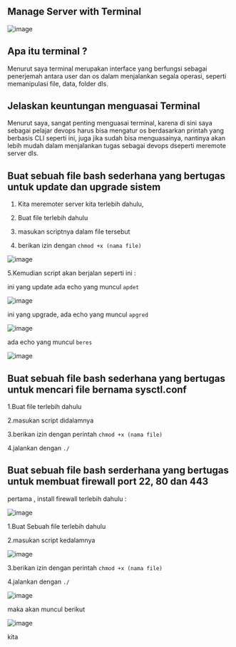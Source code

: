 ## Manage Server with Terminal


![image](https://user-images.githubusercontent.com/99697182/171647802-3dc99b4a-6f82-4c21-92ee-17331938cfd2.png)


## Apa itu terminal ?

Menurut saya terminal merupakan interface yang berfungsi sebagai penerjemah antara user dan os dalam menjalankan segala operasi, seperti memanipulasi file, data, folder dls.

## Jelaskan keuntungan menguasai Terminal

Menurut saya, sangat penting menguasai terminal, karena di sini saya sebagai pelajar devops harus bisa mengatur os berdasarkan printah yang berbasis CLI seperti ini, juga jika sudah bisa menguasainya, nantinya akan lebih mudah dalam menjalankan tugas sebagai devops dseperti meremote server dls.

## Buat sebuah file bash sederhana yang bertugas untuk update dan upgrade sistem
1. Kita meremoter server kita terlebih dahulu,

2. Buat file terlebih dahulu

3. masukan scriptnya dalam file tersebut

4. berikan izin dengan `chmod +x (nama file)`

![image](https://user-images.githubusercontent.com/99697182/171650269-3219143f-20cf-4a33-ba84-a62714480864.png)

5.Kemudian script akan berjalan seperti ini :

ini yang update ada echo yang muncul `apdet`

![image](https://user-images.githubusercontent.com/99697182/171650577-1cdf82cf-4be8-401f-8106-5983a0983daa.png)

ini yang upgrade, ada echo yang muncul `apgred`

![image](https://user-images.githubusercontent.com/99697182/171651655-6ab9568b-af43-4446-9b3b-48a591252491.png)

ada echo yang muncul `beres`

![image](https://user-images.githubusercontent.com/99697182/171653962-57ac47c2-ca43-4a0c-821c-3050e7e28fa2.png)



## Buat sebuah file bash sederhana yang bertugas untuk mencari file bernama sysctl.conf

1.Buat file terlebih dahulu

2.masukan script didalamnya

3.berikan izin dengan perintah `chmod +x (nama file)`

4.jalankan dengan `./`




## Buat sebuah file bash serderhana yang bertugas untuk membuat firewall port 22, 80 dan 443

pertama , install firewall terlebih dahulu :

![image](https://user-images.githubusercontent.com/99697182/171659661-eea990ec-34b2-4040-87e7-3ddd9695bf72.png)


1.Buat Sebuah file terlebih dahulu

2.masukan script kedalamnya

![image](https://user-images.githubusercontent.com/99697182/171658571-a8f1e550-a64c-41fb-98ac-1dad37b469fe.png)

3.berikan izin dengan perintah `chmod +x (nama file)`

4.jalankan dengan `./`

![image](https://user-images.githubusercontent.com/99697182/171658790-9fb8cf3b-580a-474d-be86-558ff1eeb169.png)

maka akan muncul berikut

![image](https://user-images.githubusercontent.com/99697182/171658964-51400bbd-d434-4f25-aec3-82287c2bd303.png)

kita 





